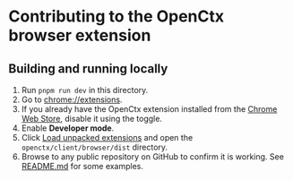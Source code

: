 # Contributing to the OpenCtx browser extension

## Building and running locally

1. Run `pnpm run dev` in this directory.
1. Go to [chrome://extensions](chrome://extensions).
1. If you already have the OpenCtx extension installed from the [Chrome Web Store](https://chromewebstore.google.com/detail/openctx/indllinbfleghfhhaglfgohfceffendm), disable it using the toggle.
1. Enable **Developer mode**.
1. Click [Load unpacked extensions](https://developer.chrome.com/extensions/getstarted#unpacked) and open the `openctx/client/browser/dist` directory.
1. Browse to any public repository on GitHub to confirm it is working. See [README.md](README.md) for some examples.
